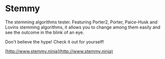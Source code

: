 Stemmy
======

The stemming algorithms tester. Featuring Porter2, Porter, Paice-Husk and Lovins stemming algorithms, it allows you to change among them easily and see the outcome in the blink of an eye.

Don't believe the hype! Check it out for yourself! 

[http://www.stemmy.ninja](http://www.stemmy.ninja)
